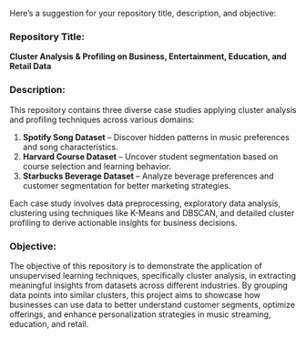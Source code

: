Here’s a suggestion for your repository title, description, and objective:

### Repository Title: 
**Cluster Analysis & Profiling on Business, Entertainment, Education, and Retail Data**

### Description:
This repository contains three diverse case studies applying cluster analysis and profiling techniques across various domains:
1. **Spotify Song Dataset** – Discover hidden patterns in music preferences and song characteristics.
2. **Harvard Course Dataset** – Uncover student segmentation based on course selection and learning behavior.
3. **Starbucks Beverage Dataset** – Analyze beverage preferences and customer segmentation for better marketing strategies.

Each case study involves data preprocessing, exploratory data analysis, clustering using techniques like K-Means and DBSCAN, and detailed cluster profiling to derive actionable insights for business decisions.

### Objective:
The objective of this repository is to demonstrate the application of unsupervised learning techniques, specifically cluster analysis, in extracting meaningful insights from datasets across different industries. By grouping data points into similar clusters, this project aims to showcase how businesses can use data to better understand customer segments, optimize offerings, and enhance personalization strategies in music streaming, education, and retail.
